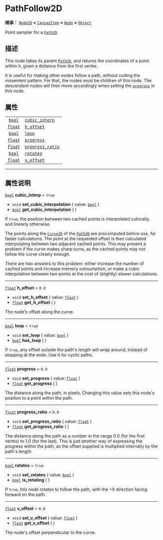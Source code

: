 <!-- ⚠ 请勿编辑本文件 ⚠ -->
<!-- 本文档使用脚本从 WeDot 引擎源码仓库生成。 -->
<!-- 生成脚本：https://github.com/WeDot-Engine/WeDot/tree/4.3/doc/tools/make_md.py； -->
<!-- 原文件：https://github.com/WeDot-Engine/WeDot/tree/4.3/doc/classes/PathFollow2D.xml。 -->

<div id="_class_pathfollow2d"></div>

# PathFollow2D

**继承：** [`Node2D`](class_node2d.md) **<** [`CanvasItem`](class_canvasitem.md) **<** [`Node`](class_node.md) **<** [`Object`](class_object.md)

Point sampler for a [`Path2D`](class_path2d.md).

## 描述

This node takes its parent [`Path2D`](class_path2d.md), and returns the coordinates of a point within it, given a distance from the first vertex.

It is useful for making other nodes follow a path, without coding the movement pattern. For that, the nodes must be children of this node. The descendant nodes will then move accordingly when setting the [`progress`](#class_pathfollow2d_property_progress) in this node.

## 属性

|||
|:-:|:--|
| [`bool`](class_bool.md)   | [`cubic_interp`](#class_pathfollow2d_property_cubic_interp)     | ``true`` |
| [`float`](class_float.md) | [`h_offset`](#class_pathfollow2d_property_h_offset)             | ``0.0``  |
| [`bool`](class_bool.md)   | [`loop`](#class_pathfollow2d_property_loop)                     | ``true`` |
| [`float`](class_float.md) | [`progress`](#class_pathfollow2d_property_progress)             | ``0.0``  |
| [`float`](class_float.md) | [`progress_ratio`](#class_pathfollow2d_property_progress_ratio) | ``0.0``  |
| [`bool`](class_bool.md)   | [`rotates`](#class_pathfollow2d_property_rotates)               | ``true`` |
| [`float`](class_float.md) | [`v_offset`](#class_pathfollow2d_property_v_offset)             | ``0.0``  |

<!-- rst-class:: classref-section-separator -->

---

## 属性说明

<div id="_class_pathfollow2d_property_cubic_interp"></div>

[`bool`](class_bool.md) **cubic_interp** = ``true`` <div id="class_pathfollow2d_property_cubic_interp"></div>

- `void` **set_cubic_interpolation** ( value: [`bool`](class_bool.md) )
- [`bool`](class_bool.md) **get_cubic_interpolation** ( )

If `true`, the position between two cached points is interpolated cubically, and linearly otherwise.

The points along the [`Curve2D`](class_curve2d.md) of the [`Path2D`](class_path2d.md) are precomputed before use, for faster calculations. The point at the requested offset is then calculated interpolating between two adjacent cached points. This may present a problem if the curve makes sharp turns, as the cached points may not follow the curve closely enough.

There are two answers to this problem: either increase the number of cached points and increase memory consumption, or make a cubic interpolation between two points at the cost of (slightly) slower calculations.

<!-- rst-class:: classref-item-separator -->

---

<div id="_class_pathfollow2d_property_h_offset"></div>

[`float`](class_float.md) **h_offset** = ``0.0`` <div id="class_pathfollow2d_property_h_offset"></div>

- `void` **set_h_offset** ( value: [`float`](class_float.md) )
- [`float`](class_float.md) **get_h_offset** ( )

The node's offset along the curve.

<!-- rst-class:: classref-item-separator -->

---

<div id="_class_pathfollow2d_property_loop"></div>

[`bool`](class_bool.md) **loop** = ``true`` <div id="class_pathfollow2d_property_loop"></div>

- `void` **set_loop** ( value: [`bool`](class_bool.md) )
- [`bool`](class_bool.md) **has_loop** ( )

If `true`, any offset outside the path's length will wrap around, instead of stopping at the ends. Use it for cyclic paths.

<!-- rst-class:: classref-item-separator -->

---

<div id="_class_pathfollow2d_property_progress"></div>

[`float`](class_float.md) **progress** = ``0.0`` <div id="class_pathfollow2d_property_progress"></div>

- `void` **set_progress** ( value: [`float`](class_float.md) )
- [`float`](class_float.md) **get_progress** ( )

The distance along the path, in pixels. Changing this value sets this node's position to a point within the path.

<!-- rst-class:: classref-item-separator -->

---

<div id="_class_pathfollow2d_property_progress_ratio"></div>

[`float`](class_float.md) **progress_ratio** = ``0.0`` <div id="class_pathfollow2d_property_progress_ratio"></div>

- `void` **set_progress_ratio** ( value: [`float`](class_float.md) )
- [`float`](class_float.md) **get_progress_ratio** ( )

The distance along the path as a number in the range 0.0 (for the first vertex) to 1.0 (for the last). This is just another way of expressing the progress within the path, as the offset supplied is multiplied internally by the path's length.

<!-- rst-class:: classref-item-separator -->

---

<div id="_class_pathfollow2d_property_rotates"></div>

[`bool`](class_bool.md) **rotates** = ``true`` <div id="class_pathfollow2d_property_rotates"></div>

- `void` **set_rotates** ( value: [`bool`](class_bool.md) )
- [`bool`](class_bool.md) **is_rotating** ( )

If `true`, this node rotates to follow the path, with the +X direction facing forward on the path.

<!-- rst-class:: classref-item-separator -->

---

<div id="_class_pathfollow2d_property_v_offset"></div>

[`float`](class_float.md) **v_offset** = ``0.0`` <div id="class_pathfollow2d_property_v_offset"></div>

- `void` **set_v_offset** ( value: [`float`](class_float.md) )
- [`float`](class_float.md) **get_v_offset** ( )

The node's offset perpendicular to the curve.

[^virtual]: 本方法通常需要用户覆盖才能生效。
[^const]: 本方法无副作用，不会修改该实例的任何成员变量。
[^vararg]: 本方法除了能接受在此处描述的参数外，还能够继续接受任意数量的参数。
[^constructor]: 本方法用于构造某个类型。
[^static]: 调用本方法无需实例，可直接使用类名进行调用。
[^operator]: 本方法描述的是使用本类型作为左操作数的有效运算符。
[^bitfield]: 这个值是由下列位标志构成位掩码的整数。
[^void]: 无返回值。

